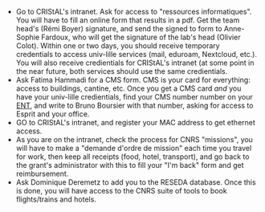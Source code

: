 * Go to CRIStAL's intranet. Ask for access to "ressources informatiques". You will have to fill an online form that results in a pdf. Get the team head's (Rémi Boyer) signature, and send the signed to form to Anne-Sophie Fardoux, who will get the signature of the lab's head (Olivier Colot). Within one or two days, you should receive temporary credentials to access univ-lille services (mail, eduroam, Nextcloud, etc.). You will also receive credientials for CRIStAL's intranet (at some point in the near future, both services should use the same credientials.
* Ask Fatima Hammadi for a CMS form. CMS is your card for everything: access to buildings, cantine, etc. Once you get a CMS card *and* you have your univ-lille credientials, find your CMS number number on your [ENT](ent.univ-lille.fr), and write to Bruno Boursier with that number, asking for access to Esprit and your office.
* GO to CRIStAL's intranet, and register your MAC address to get ethernet access.
* As you are on the intranet, check the process for CNRS "missions", you will have to make a "demande d'ordre de mission" each time you travel for work, then keep all receipts (food, hotel, transport), and go back to the grant's administrator with this to fill your "I'm back" form and get reimbursement.
* Ask Dominique Deremetz to add you to the RESEDA database. Once this is done, you will have access to the CNRS suite of tools to book flights/trains and hotels. 

